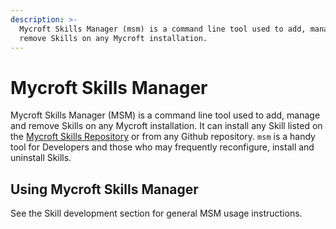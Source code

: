 ```yaml
---
description: >-
  Mycroft Skills Manager (msm) is a command line tool used to add, manage and
  remove Skills on any Mycroft installation.
---
```


# Mycroft Skills Manager

Mycroft Skills Manager \(MSM\) is a command line tool used to add, manage and remove Skills on any Mycroft installation. It can install any Skill listed on the [Mycroft Skills Repository](https://github.com/MycroftAI/mycroft-skills) or from any Github repository. `msm` is a handy tool for Developers and those who may frequently reconfigure, install and uninstall Skills.

## Using Mycroft Skills Manager

See the Skill development section for general MSM usage instructions.

